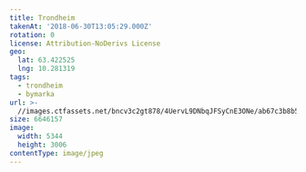 ```yaml
---
title: Trondheim
takenAt: '2018-06-30T13:05:29.000Z'
rotation: 0
license: Attribution-NoDerivs License
geo:
  lat: 63.422525
  lng: 10.281319
tags:
  - trondheim
  - bymarka
url: >-
  //images.ctfassets.net/bncv3c2gt878/4UervL9DNbqJFSyCnE3ONe/ab67c3b8b5639ee6af3212d230eacfee/trondheim_29238767538_o
size: 6646157
image:
  width: 5344
  height: 3006
contentType: image/jpeg
---
```


